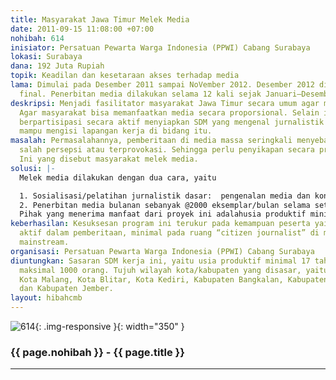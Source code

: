 ```yaml
---
title: Masyarakat Jawa Timur Melek Media
date: 2011-09-15 11:08:00 +07:00
nohibah: 614
inisiator: Persatuan Pewarta Warga Indonesia (PPWI) Cabang Surabaya
lokasi: Surabaya
dana: 192 Juta Rupiah
topik: Keadilan dan kesetaraan akses terhadap media
lama: Dimulai pada Desember 2011 sampai NoVember 2012. Desember 2012 dilakukan evaluasi
  final. Penerbitan media dilakukan selama 12 kali sejak Januari–Desember 2012.
deskripsi: Menjadi fasilitator masyarakat Jawa Timur secara umum agar melek media.
  Agar masyarakat bisa memanfaatkan media secara proporsional. Selain itu, kami ingin
  berpartisipasi secara aktif menyiapkan SDM yang mengenal jurnalistik agar kelak
  mampu mengisi lapangan kerja di bidang itu.
masalah: Permasalahannya, pemberitaan di media massa seringkali menyebabkan masyarakat
  salah persepsi atau terprovokasi. Sehingga perlu penyikapan secara proporsional.
  Ini yang disebut masyarakat melek media.
solusi: |-
  Melek media dilakukan dengan dua cara, yaitu

  1. Sosialisasi/pelatihan jurnalistik dasar:  pengenalan media dan konten-kontennya. Juga cara agar bisa terlibat aktif di media.
  2. Penerbitan media bulanan sebanyak @2000 eksemplar/bulan selama setahun.
  Pihak yang menerima manfaat dari proyek ini adalahusia produktif minimal 17 tahun, sebanyak maksimal 1000 orang. Tujuh wilayah kota/kabupaten yang disasar, yaitu Kota Surabaya, Kota Malang, Kota Blitar, Kota Kediri, Kabupaten Bangkalan, Kabupaten Banyuwangi dan Kabupaten Jember.
keberhasilan: Kesuksesan program ini terukur pada kemampuan peserta yaitu bisa berpartisipasi
  aktif dalam pemberitaan, minimal pada ruang “citizen journalist” di media massa
  mainstream.
organisasi: Persatuan Pewarta Warga Indonesia (PPWI) Cabang Surabaya
diuntungkan: Sasaran SDM kerja ini, yaitu usia produktif minimal 17 tahun, sebanyak
  maksimal 1000 orang. Tujuh wilayah kota/kabupaten yang disasar, yaitu Kota Surabaya,
  Kota Malang, Kota Blitar, Kota Kediri, Kabupaten Bangkalan, Kabupaten Banyuwangi
  dan Kabupaten Jember.
layout: hibahcmb
---
```


![614](/static/img/hibahcmb/614.png){: .img-responsive }{: width="350" }

### {{ page.nohibah }} - {{ page.title }}

---
